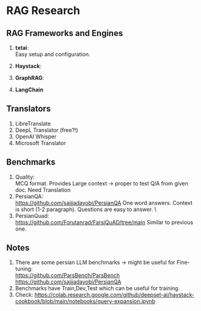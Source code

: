 # RAG Research

## RAG Frameworks and Engines
1. **txtai**: \
   Easy setup and configuration.
2. **Haystack**: 
   
3. **GraphRAG**: 
4. **LangChain** 

## Translators
1. LibreTranslate
2. DeepL Translator (free?!)
3. OpenAI Whisper 
4. Microsoft Translator

## Benchmarks
1. Quality: \
   MCQ format.
   Provides Large context -> proper to test Q/A from given doc.
   Need Translation
2. PersianQA: \
   https://github.com/sajjjadayobi/PersianQA
   One word answers. Context is short (1-2 paragraph). Questions are easy to answer. \
3. PersianQuad: \
   https://github.com/Forutanrad/FarsiQuAD/tree/main
   Similar to previous one.

## Notes
1. There are some persian LLM benchmarks -> might be useful for Fine-tuning: \
   https://github.com/ParsBench/ParsBench \
   https://github.com/sajjjadayobi/PersianQA
2. Benchmarks have Train,Dev,Test which can be useful for training.
3. Check: https://colab.research.google.com/github/deepset-ai/haystack-cookbook/blob/main/notebooks/query-expansion.ipynb
